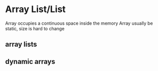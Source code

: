 # Array List/List

Array occupies a continuous space inside the memory
Array usually be static, size is hard to change

## array lists


## dynamic arrays